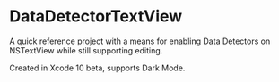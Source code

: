 # DataDetectorTextView

A quick reference project with a means for enabling Data Detectors on NSTextView while still supporting editing.

Created in Xcode 10 beta, supports Dark Mode.
